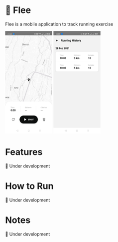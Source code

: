 # 👟 Flee

Flee is a mobile application to track running exercise

<img src="https://github.com/seagalputra/flee/raw/main/screenshots/photo_2021-02-28%2021.34.29.jpeg" alt="Preview 1" width="30%"> <img src="https://github.com/seagalputra/flee/raw/main/screenshots/photo_2021-02-28%2021.34.32.jpeg" alt="Preview 2" width="30%">

# Features

🚧 Under development

# How to Run

🚧 Under development

# Notes

🚧 Under development
